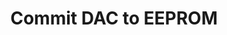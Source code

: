 ---
tag: m0910
codes:
- M910
title: Commit DAC to EEPROM
long: Commit digipot/DAC value to external EEPROM via I2C.
notes: Requires `DAC_STEPPER_CURRENT`.
parameters: 
example: 
examples: 
---